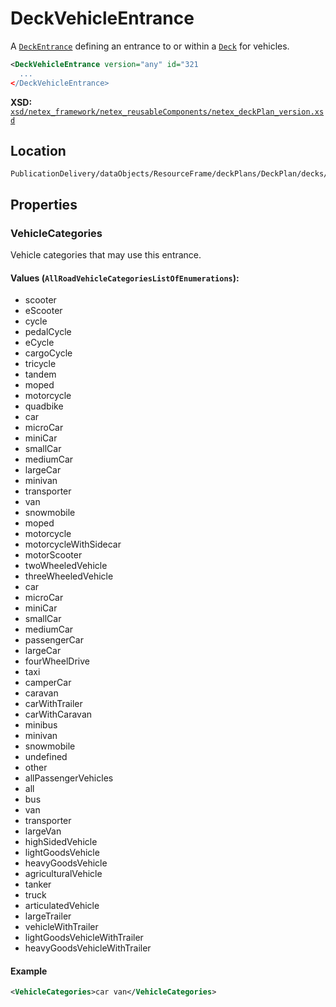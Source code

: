 
# DeckVehicleEntrance

A [`DeckEntrance`](DECK_ENTRANCE.md) defining an entrance to or within a [`Deck`](../DECK.md) for vehicles.

```xml
<DeckVehicleEntrance version="any" id="321
  ...
</DeckVehicleEntrance>
```

**XSD:** [`xsd/netex_framework/netex_reusableComponents/netex_deckPlan_version.xsd`](https://github.com/NeTEx-CEN/NeTEx/blob/next/xsd/netex_framework/netex_reusableComponents/netex_deckPlan_version.xsd#L848)

## Location

```
PublicationDelivery/dataObjects/ResourceFrame/deckPlans/DeckPlan/decks/Deck/deckSpaces/DeckSpace/deckEntrances
```

## Properties

### VehicleCategories

Vehicle categories that may use this entrance.

#### Values (`AllRoadVehicleCategoriesListOfEnumerations`):
- scooter
- eScooter
- cycle
- pedalCycle
- eCycle
- cargoCycle
- tricycle
- tandem
- moped
- motorcycle
- quadbike
- car
- microCar
- miniCar
- smallCar
- mediumCar
- largeCar
- minivan
- transporter
- van
- snowmobile
- moped
- motorcycle
- motorcycleWithSidecar
- motorScooter
- twoWheeledVehicle
- threeWheeledVehicle
- car
- microCar
- miniCar
- smallCar
- mediumCar
- passengerCar
- largeCar
- fourWheelDrive
- taxi
- camperCar
- caravan
- carWithTrailer
- carWithCaravan
- minibus
- minivan
- snowmobile
- undefined
- other
- allPassengerVehicles
- all
- bus
- van
- transporter
- largeVan
- highSidedVehicle
- lightGoodsVehicle
- heavyGoodsVehicle
- agriculturalVehicle
- tanker
- truck
- articulatedVehicle
- largeTrailer
- vehicleWithTrailer
- lightGoodsVehicleWithTrailer
- heavyGoodsVehicleWithTrailer

#### Example

```xml
<VehicleCategories>car van</VehicleCategories>
```
